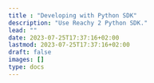 ```yaml
---
title : "Developing with Python SDK"
description: "Use Reachy 2 Python SDK."
lead: ""
date: 2023-07-25T17:37:16+02:00
lastmod: 2023-07-25T17:37:16+02:00
draft: false
images: []
type: docs
---
```

